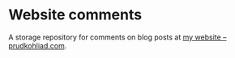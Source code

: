 # Website comments

A storage repository for comments on blog posts at [my website – prudkohliad.com](https://www.prudkohliad.com/).
